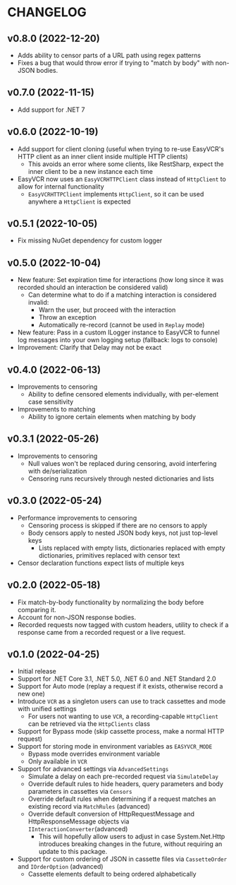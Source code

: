 # CHANGELOG

## v0.8.0 (2022-12-20)

- Adds ability to censor parts of a URL path using regex patterns
- Fixes a bug that would throw error if trying to "match by body" with non-JSON bodies.

## v0.7.0 (2022-11-15)

- Add support for .NET 7

## v0.6.0 (2022-10-19)

- Add support for client cloning (useful when trying to re-use EasyVCR's HTTP client as an inner client inside multiple HTTP clients)
  - This avoids an error where some clients, like RestSharp, expect the inner client to be a new instance each time
- EasyVCR now uses an `EasyVCRHTTPClient` class instead of `HttpClient` to allow for internal functionality
  - `EasyVCRHTTPClient` implements `HttpClient`, so it can be used anywhere a `HttpClient` is expected

## v0.5.1 (2022-10-05)

- Fix missing NuGet dependency for custom logger

## v0.5.0 (2022-10-04)

- New feature: Set expiration time for interactions (how long since it was recorded should an interaction be considered valid)
  - Can determine what to do if a matching interaction is considered invalid:
    - Warn the user, but proceed with the interaction
    - Throw an exception
    - Automatically re-record (cannot be used in `Replay` mode)
- New feature: Pass in a custom ILogger instance to EasyVCR to funnel log messages into your own logging setup (fallback: logs to console)
- Improvement: Clarify that Delay may not be exact

## v0.4.0 (2022-06-13)

- Improvements to censoring
  - Ability to define censored elements individually, with per-element case sensitivity
- Improvements to matching
  - Ability to ignore certain elements when matching by body

## v0.3.1 (2022-05-26)

- Improvements to censoring
  - Null values won't be replaced during censoring, avoid interfering with de/serialization
  - Censoring runs recursively through nested dictionaries and lists

## v0.3.0 (2022-05-24)

- Performance improvements to censoring
  - Censoring process is skipped if there are no censors to apply
  - Body censors apply to nested JSON body keys, not just top-level keys
    - Lists replaced with empty lists, dictionaries replaced with empty dictionaries, primitives replaced with censor text
- Censor declaration functions expect lists of multiple keys

## v0.2.0 (2022-05-18)

- Fix match-by-body functionality by normalizing the body before comparing it.
- Account for non-JSON response bodies.
- Recorded requests now tagged with custom headers, utility to check if a response came from a recorded request or a
  live request.

## v0.1.0 (2022-04-25)

- Initial release
- Support for .NET Core 3.1, .NET 5.0, .NET 6.0 and .NET Standard 2.0
- Support for Auto mode (replay a request if it exists, otherwise record a new one)
- Introduce `VCR` as a singleton users can use to track cassettes and mode with unified settings
  - For users not wanting to use `VCR`, a recording-capable `HttpClient` can be retrieved via the `HttpClients` class
- Support for Bypass mode (skip cassette process, make a normal HTTP request)
- Support for storing mode in environment variables as `EASYVCR_MODE`
  - Bypass mode overrides environment variable
  - Only available in `VCR`
- Support for advanced settings via `AdvancedSettings`
  - Simulate a delay on each pre-recorded request via `SimulateDelay`
  - Override default rules to hide headers, query parameters and body parameters in cassettes via `Censors`
  - Override default rules when determining if a request matches an existing record via `MatchRules` (advanced)
  - Override default conversion of HttpRequestMessage and HttpResponseMessage objects via `IInteractionConverter`(advanced)
    - This will hopefully allow users to adjust in case System.Net.Http introduces breaking changes in the future, without requiring an update to this package.
- Support for custom ordering of JSON in cassette files via `CassetteOrder` and `IOrderOption` (advanced)
  - Cassette elements default to being ordered alphabetically
